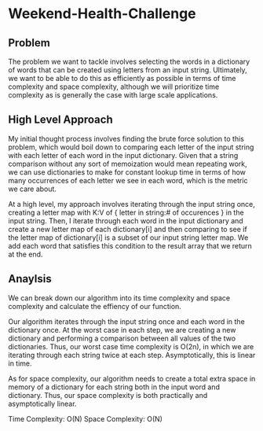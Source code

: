 # Weekend-Health-Challenge

## Problem

The problem we want to tackle involves selecting the words in a dictionary of words that can be created using letters from an input string. Ultimately, we want to be able to do this as efficiently as possible in terms of time complexity and space complexity, although we will prioritize time complexity as is generally the case with large scale applications.

## High Level Approach

My initial thought process involves finding the brute force solution to this problem, which would boil down to comparing each letter of the input string with each letter of each word in the input dictionary. Given that a string comparison without any sort of memoization would mean repeating work, we can use dictionaries to make for constant lookup time in terms of how many occurrences of each letter we see in each word, which is the metric we care about.

At a high level, my approach involves iterating through the input string once, creating a letter map with K:V of { letter in string:# of occurences } in the input string. Then, I iterate through each word in the input dictionary and create a new letter map of each dictionary[i] and then comparing to see if the letter map of dictionary[i] is a subset of our input string letter map. We add each word that satisfies this condition to the result array that we return at the end.

## Anaylsis

We can break down our algorithm into its time complexity and space complexity and calculate the effiency of our function.

Our algorithm iterates through the input string once and each word in the dictionary once. At the worst case in each step, we are creating a new dictionary and performing a comparison between all values of the two dictionaries. Thus, our worst case time complexity is O(2n), in which we are iterating through each string twice at each step. Asymptotically, this is linear in time.

As for space complexity, our algorithm needs to create a total extra space in memory of a dictionary for each string both in the input word and dictionary. Thus, our space complexity is both practically and asymptotically linear.

Time Complexity: O(N)
Space Complexity: O(N)
